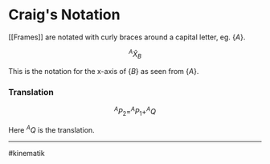 # Craig's Notation

[[Frames]] are notated with curly braces around a capital letter, eg. $\{A\}$.

$$^A\hat{X}_B$$

This is the notation for the x-axis of $\{B\}$ as seen from $\{A\}$.


### Translation

$$^AP_2 = ^AP_1 + ^AQ$$

Here $^AQ$ is the translation.

---
#kinematik 
